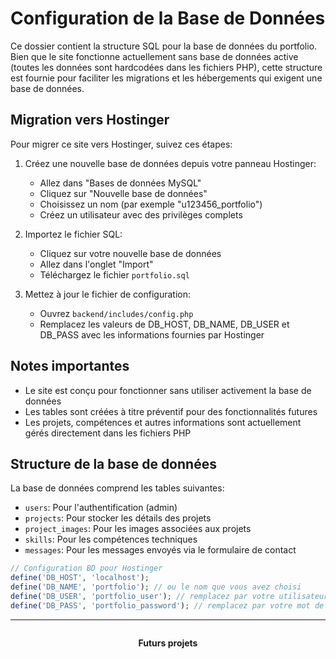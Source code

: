 # Configuration de la Base de Données

Ce dossier contient la structure SQL pour la base de données du portfolio. Bien que le site fonctionne actuellement sans base de données active (toutes les données sont hardcodées dans les fichiers PHP), cette structure est fournie pour faciliter les migrations et les hébergements qui exigent une base de données.

## Migration vers Hostinger

Pour migrer ce site vers Hostinger, suivez ces étapes:

1. Créez une nouvelle base de données depuis votre panneau Hostinger:
   - Allez dans "Bases de données MySQL"
   - Cliquez sur "Nouvelle base de données"
   - Choisissez un nom (par exemple "u123456_portfolio")
   - Créez un utilisateur avec des privilèges complets

2. Importez le fichier SQL:
   - Cliquez sur votre nouvelle base de données
   - Allez dans l'onglet "Import"
   - Téléchargez le fichier `portfolio.sql`

3. Mettez à jour le fichier de configuration:
   - Ouvrez `backend/includes/config.php`
   - Remplacez les valeurs de DB_HOST, DB_NAME, DB_USER et DB_PASS avec les informations fournies par Hostinger

## Notes importantes

- Le site est conçu pour fonctionner sans utiliser activement la base de données
- Les tables sont créées à titre préventif pour des fonctionnalités futures
- Les projets, compétences et autres informations sont actuellement gérés directement dans les fichiers PHP

## Structure de la base de données

La base de données comprend les tables suivantes:

- `users`: Pour l'authentification (admin)
- `projects`: Pour stocker les détails des projets
- `project_images`: Pour les images associées aux projets
- `skills`: Pour les compétences techniques
- `messages`: Pour les messages envoyés via le formulaire de contact 

```php
// Configuration BD pour Hostinger
define('DB_HOST', 'localhost');
define('DB_NAME', 'portfolio'); // ou le nom que vous avez choisi
define('DB_USER', 'portfolio_user'); // remplacez par votre utilisateur Hostinger
define('DB_PASS', 'portfolio_password'); // remplacez par votre mot de passe Hostinger
``` 

<hr class="future-projects-separator">
<div class="future-projects-label" style="text-align:center; margin: 2em 0; font-weight: bold;">
    Futurs projets
</div> 